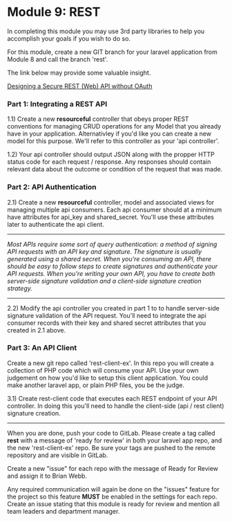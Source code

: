 # Module 9: REST

In completing this module you may use 3rd party libraries to help you accomplish your goals if you wish to do so.

For this module, create a new GIT branch for your laravel application from Module 8 and call the branch 'rest'.

The link below may provide some valuable insight.

[Designing a Secure REST (Web) API without OAuth](http://www.thebuzzmedia.com/designing-a-secure-rest-api-without-oauth-authentication/)

### Part 1: Integrating a REST API

1.1) Create a new __resourceful__ controller that obeys proper REST conventions for managing CRUD operations for any Model that you already have in your application.  Alternativley if you'd like you can create a new model for this purpose.  We'll refer to this controller as your 'api controller'.

1.2) Your api controller should output JSON along with the propper HTTP status code for each request / response.  Any responses should contain relevant data about the outcome or condition of the request that was made.


### Part 2: API Authentication

2.1) Create a new __resourceful__ controller, model and associated views for managing multiple api consumers.  Each api consumer should at a minimum have attributes for api_key and shared_secret.  You'll use these attributes later to authenticate the api client.

---

_Most APIs require some sort of query authentication: a method of signing API requests with an API key and signature. The signature is usually generated using a shared secret. When you're consuming an API, there should be easy to follow steps to create signatures and authenticate your API requests. When you're writing your own API, you have to create both server-side signature validation and a client-side signature creation strategy._

---

2.2) Modify the api controller you created in part 1 to to handle server-side signature validation of the API request.  You'll need to integrate the api consumer records with their key and shared secret attributes that you created in 2.1 above.

### Part 3: An API Client

Create a new git repo called 'rest-client-ex'.  In this repo you will create a collection of PHP code which will consume your API.  Use your own judgement on how you'd like to setup this client application.  You could make another laravel app, or plain PHP files, you be the judge.

3.1) Create rest-client code that executes each REST endpoint of your API controller.  In doing this you'll need to handle the client-side (api / rest client) signature creation.


----------

When you are done, push your code to GitLab.  Please create a tag called **rest** with a message of 'ready for review' in both your laravel app repo, and the new 'rest-client-ex' repo.  Be sure your tags are pushed to the remote repository and are visible in GitLab.

Create a new "issue" for each repo with the message of Ready for Review and assign it to Brian Webb.

Any required communication will again be done on the "issues" feature for the project so this feature **MUST** be enabled in the settings for each repo.  Create an issue stating that this module is ready for review and mention all team leaders and department manager.